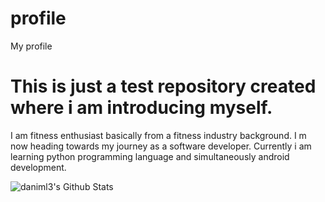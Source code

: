 # profile
My profile
# This is just a test repository created where i am introducing myself.
I am fitness enthusiast basically from a fitness industry background. I m now heading towards my journey as a software developer.
Currently i am learning python programming language and simultaneously android development.

<img align="left" alt="daniml3's Github Stats" src="https://github-readme-stats.vercel.app/api?username=Vikas771&show_icons=true&hide_border=true&count_private=true" />
